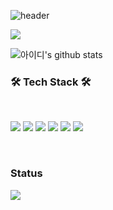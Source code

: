![header](https://capsule-render.vercel.app/api?type=wave&color=auto&height=300&section=header&text=Welcome&fontSize=90)

<a href="https://hits.seeyoufarm.com"><img src="https://hits.seeyoufarm.com/api/count/incr/badge.svg?url=https%3A%2F%2Fgithub.com%2Fqkrgnsgml&count_bg=%2379C83D&title_bg=%23555555&icon=&icon_color=%23E7E7E7&title=hits&edge_flat=false"/></a>

![아이디's github stats](https://github-readme-stats.vercel.app/api?username=youngsoosoo&show_icons=true)

<h3><b>🛠 Tech Stack 🛠</b></h3>
</br>

<img src="https://img.shields.io/badge/Spring-6DB33F?style=flat-square&logo=Spring&logoColor=white"/></a>
<img src="https://img.shields.io/badge/Springboot-6DB33F?style=flat-square&logo=Springboot&logoColor=white"/></a>
<img src="https://img.shields.io/badge/Java-007396?style=flat-square&logo=Javat&logoColor=white"/></a> 
<img src="https://img.shields.io/badge/MySQL-4479A1?style=flat-square&logo=MySQL&logoColor=white"/></a>
<img src="https://img.shields.io/badge/Hibernate-59666C?style=for-the-badge&logo=Hibernate&logoColor=white">
<img src="https://img.shields.io/badge/Springsecurity-6DB33F?style=for-the-badge&logo=Springsecurity&logoColor=white">



</br>

<h3>Status</h3>

<img src="https://github-readme-stats.vercel.app/api/top-langs/?username=qkrgnsgml&layout=compact&theme=blue"/>
